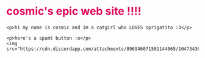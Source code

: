 <html>
  <body>
    <h1 style="color:#e0005b;">cosmic's epic web site !!!!</h1>
    
    <p>hi my name is cosmic and im a catgirl who LOVES sprigatito :3</p>
    
    <p>here's a spamt button :o</p>
    <img src="https://cdn.discordapp.com/attachments/896946071501144065/1047343647097626704/transfer_kromer_now.gif">
  </body>
</html>
